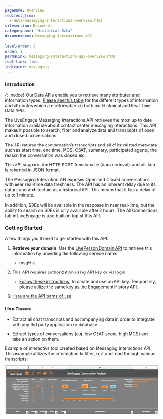 ```yaml
---
pagename: Overview
redirect_from:
  - data-messaging-interactions-overview.html
sitesection: Documents
categoryname: "Historical Data"
documentname: Messaging Interactions API

level-order: 3
order: 1
permalink: messaging-interactions-api-overview.html
root-link: true
indicator: messaging
---
```

### Introduction

{: .notice}
Our Data APIs enable you to retrieve many attributes and information types. [Please see this table](https://developers.liveperson.com/common-resources-api-data-metrics.html) for the different types of information and attributes which are retrievable via both our Historical and Real Time Data APIs.

The LiveEngage Messaging Interactions API retrieves the most up to date information available about contact center messaging interactions. This API makes it possible to search, filter and analyze data and transcripts of open and closed conversations.

The API returns the conversation’s transcripts and all of its related metadata such as start time, end time, MCS, CSAT, summary, participated agents, the reason the conversation was closed etc.

This API supports the HTTP POST functionality (data retrieval), and all data is returned in JSON format.

<div class="important">The Messaging Interaction API exposes Open and Closed conversations with near real-time data freshness. The API has an inherent delay due to its nature and architecture as a historical API. This means that it has a delay of up to 1 minute.
<br><br>
In addition, SDEs will be available in the response in near real-time, but the ability to search on SDEs is only available after 2 hours. The All Connections tab in LiveEngage is also built on top of this API.</div>

### Getting Started

A few things you'll need to get started with this API:

1. **Retrieve your domain**. Use the [LivePerson Domain API](agent-domain-domain-api.html) to retrieve this information by providing the following service name:

	* msgHist

2. This API requires authorization using API key or via login.

	* [Follow these instructions](guides-gettingstarted.html), to create and use an API key. Temporarily, please utilize the same key as the Engagement History API.

3. [Here are the API terms of use](https://www.liveperson.com/policies/apitou).



### Use Cases

* Extract all chat transcripts and accompanying data in order to integrate with any 3rd party application or database

* Extract types of conversations (e.g. low CSAT score, high MCS) and take an action on them.

Example of interactive tool created based on Messaging Interactions API.  This example utilizes the information to filter, sort and read through various transcripts:

![MessagingInteractions](img/messaginginteractions.png)
